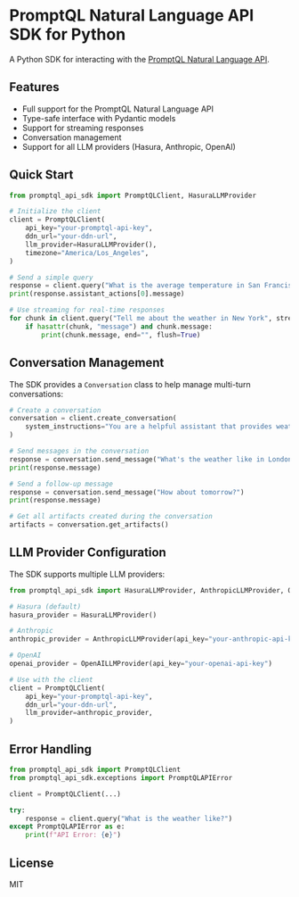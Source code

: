 # PromptQL Natural Language API SDK for Python

A Python SDK for interacting with the [PromptQL Natural Language API](https://hasura.io/docs/promptql/promptql-apis/natural-language-api/).

## Features

- Full support for the PromptQL Natural Language API
- Type-safe interface with Pydantic models
- Support for streaming responses
- Conversation management
- Support for all LLM providers (Hasura, Anthropic, OpenAI)

## Quick Start

```python
from promptql_api_sdk import PromptQLClient, HasuraLLMProvider

# Initialize the client
client = PromptQLClient(
    api_key="your-promptql-api-key",
    ddn_url="your-ddn-url",
    llm_provider=HasuraLLMProvider(),
    timezone="America/Los_Angeles",
)

# Send a simple query
response = client.query("What is the average temperature in San Francisco?")
print(response.assistant_actions[0].message)

# Use streaming for real-time responses
for chunk in client.query("Tell me about the weather in New York", stream=True):
    if hasattr(chunk, "message") and chunk.message:
        print(chunk.message, end="", flush=True)
```

## Conversation Management

The SDK provides a `Conversation` class to help manage multi-turn conversations:

```python
# Create a conversation
conversation = client.create_conversation(
    system_instructions="You are a helpful assistant that provides weather information."
)

# Send messages in the conversation
response = conversation.send_message("What's the weather like in London?")
print(response.message)

# Send a follow-up message
response = conversation.send_message("How about tomorrow?")
print(response.message)

# Get all artifacts created during the conversation
artifacts = conversation.get_artifacts()
```

## LLM Provider Configuration

The SDK supports multiple LLM providers:

```python
from promptql_api_sdk import HasuraLLMProvider, AnthropicLLMProvider, OpenAILLMProvider

# Hasura (default)
hasura_provider = HasuraLLMProvider()

# Anthropic
anthropic_provider = AnthropicLLMProvider(api_key="your-anthropic-api-key")

# OpenAI
openai_provider = OpenAILLMProvider(api_key="your-openai-api-key")

# Use with the client
client = PromptQLClient(
    api_key="your-promptql-api-key",
    ddn_url="your-ddn-url",
    llm_provider=anthropic_provider,
)
```

## Error Handling

```python
from promptql_api_sdk import PromptQLClient
from promptql_api_sdk.exceptions import PromptQLAPIError

client = PromptQLClient(...)

try:
    response = client.query("What is the weather like?")
except PromptQLAPIError as e:
    print(f"API Error: {e}")
```

## License

MIT
